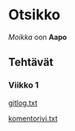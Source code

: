 # Otsikko

*Moikka* oon **Aapo**

## Tehtävät

### Viikko 1
[gitlog.txt](https://github.com/aapolauk/ot-harjoitustyo/blob/master/ot-harjoitustyo/laskarit/viikko1/gitlog.txt)

[komentorivi.txt](https://github.com/aapolauk/ot-harjoitustyo/blob/master/ot-harjoitustyo/laskarit/viikko1/komentorivi.txt)
